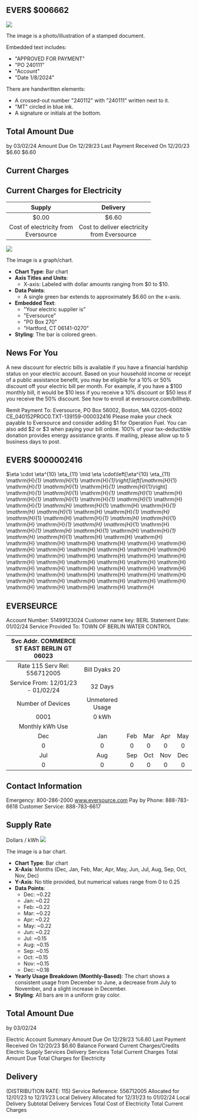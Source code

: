 ## EVER\$ $\$ 006662$

![](images/img-0.jpeg)

The image is a photo/illustration of a stamped document. 

Embedded text includes:

- "APPROVED FOR PAYMENT"
- "PO 240111"
- "Account"
- "Date 1/8/2024"

There are handwritten elements:

- A crossed-out number "240112" with "240111" written next to it.
- "MT" circled in blue ink.
- A signature or initials at the bottom.

## Total Amount Due

by 03/02/24
Amount Due On 12/29/23
Last Payment Received On 12/20/23
$\$ 6.60$
$\$ 6.60$

## Current Charges

## Current Charges for Electricity

| Supply | Delivery |
| :--: | :--: |
| \$0.00 | \$6.60 |
| Cost of electricity from <br> Eversource | Cost to deliver electricity <br> from Eversource |

![](images/img-1.jpeg)

The image is a graph/chart.

- **Chart Type**: Bar chart
- **Axis Titles and Units**: 
  - X-axis: Labeled with dollar amounts ranging from $0 to $10.
- **Data Points**: 
  - A single green bar extends to approximately $6.60 on the x-axis.
- **Embedded Text**: 
  - "Your electric supplier is"
  - "Eversource"
  - "PO Box 270"
  - "Hartford, CT 06141-0270"
- **Styling**: The bar is colored green.

## News For You

A new discount for electric bills is available if you have a financial hardship status on your electric account. Based on your household income or receipt of a public assistance benefit, you may be eligible for a $10 \%$ or $50 \%$ discount off your electric bill per month. For example, if you have a $\$ 100$ monthly bill, it would be $\$ 10$ less if you receive a $10 \%$ discount or $\$ 50$ less if you receive the $50 \%$ discount. See how to enroll at eversource.com/billhelp.

Remit Payment To: Eversource, PO Box 56002, Boston, MA 02205-6002
CE_040152PROC0.TXT-139159-000032416
Please make your check payable to Eversource and consider adding $\$ 1$ for Operation Fuel.
You can also add $\$ 2$ or $\$ 3$ when paying your bill online. $100 \%$ of your tax-deductible donation provides energy assistance grants. If mailing, please allow up to 5 business days to post.

## EVER\$ $\$ 000002416$

$\eta \cdot \eta^{10} \eta_{11} \mid \eta \cdot\left[\eta^{10} \eta_{11} \mathrm{H}_{1} \mathrm{H}_{1} \mathrm{H}_{1}\right]\left[\mathrm{H}_{1} \mathrm{H}_{1} \mathrm{H}_{1} \mathrm{H}_{1} \mathrm{H}_{1}\right] \mathrm{H}_{1} \mathrm{H}_{1} \mathrm{H}_{1} \mathrm{H}_{1} \mathrm{H} \mathrm{H}_{1} \mathrm{H}_{1} \mathrm{H}_{1} \mathrm{H}_{1} \mathrm{H} \mathrm{H}_{1} \mathrm{H} \mathrm{H}_{1} \mathrm{H} \mathrm{H}_{1} \mathrm{H} \mathrm{H}_{1} \mathrm{H} \mathrm{H}_{1} \mathrm{H} \mathrm{H}_{1} \mathrm{H} \mathrm{H}_{1} \mathrm{H} \mathrm{H}_{1} \mathrm{H} \mathrm{H}_{1} \mathrm{H} \mathrm{H}_{1} \mathrm{H} \mathrm{H}_{1} \mathrm{H} \mathrm{H}_{1} \mathrm{H} \mathrm{H}_{1} \mathrm{H} \mathrm{H}_{1} \mathrm{H} \mathrm{H} \mathrm{H} \mathrm{H} \mathrm{H} \mathrm{H} \mathrm{H} \mathrm{H} \mathrm{H} \mathrm{H} \mathrm{H} \mathrm{H} \mathrm{H} \mathrm{H} \mathrm{H} \mathrm{H} \mathrm{H} \mathrm{H} \mathrm{H} \mathrm{H} \mathrm{H} \mathrm{H} \mathrm{H} \mathrm{H} \mathrm{H} \mathrm{H} \mathrm{H} \mathrm{H} \mathrm{H} \mathrm{H} \mathrm{H} \mathrm{H} \mathrm{H} \mathrm{H} \mathrm{H} \mathrm{H} \mathrm{H} \mathrm{H} \mathrm{H} \mathrm{H} \mathrm{H} \mathrm{H} \mathrm{H} \mathrm{H} \mathrm{H} \mathrm{H} \mathrm{H} \mathrm{H} \mathrm{H} \mathrm{H

## EVERSEURCE

Account Number: 51499123024
Customer name key: BERL
Statement Date: 01/02/24
Service Provided To:
TOWN OF BERLIN WATER CONTROL

| Svc Addr. COMMERCE ST EAST BERLIN GT 06023 |  |  |  |  |  |
| :--: | :--: | :--: | :--: | :--: | :--: |
| Rate 115 Serv Rel: 556712005 | Bill Dyaks 20 |  |  |  |  |
| Service From: 12/01/23 - 01/02/24 | 32 Days |  |  |  |  |
| Number of Devices | Unmetered Usage |  |  |  |  |
| 0001 | 0 kWh |  |  |  |  |
| Monthly kWh Use |  |  |  |  |  |
| Dec | Jan | Feb | Mar | Apr | May | Jun |
| 0 | 0 | 0 | 0 | 0 | 0 | 0 |
| Jul | Aug | Sep | Oct | Nov | Dec |  |
| 0 | 0 | 0 | 0 | 0 | 0 | 0 |

## Contact Information

Emergency: 800-286-2000
www.eversource.com
Pay by Phone: 888-783-6618
Customer Service: 888-783-6617

## Supply Rate

Dollars / kWh
![](images/img-2.jpeg)

The image is a bar chart.

- **Chart Type**: Bar chart
- **X-Axis**: Months (Dec, Jan, Feb, Mar, Apr, May, Jun, Jul, Aug, Sep, Oct, Nov, Dec)
- **Y-Axis**: No title provided, but numerical values range from 0 to 0.25
- **Data Points**:
  - Dec: ~0.22
  - Jan: ~0.22
  - Feb: ~0.22
  - Mar: ~0.22
  - Apr: ~0.22
  - May: ~0.22
  - Jun: ~0.22
  - Jul: ~0.15
  - Aug: ~0.15
  - Sep: ~0.15
  - Oct: ~0.15
  - Nov: ~0.15
  - Dec: ~0.18
- **Yearly Usage Breakdown (Monthly-Based)**: The chart shows a consistent usage from December to June, a decrease from July to November, and a slight increase in December.
- **Styling**: All bars are in a uniform gray color.

## Total Amount Due

by $03 / 02 / 24$

Electric Account Summary
Amount Due On 12/29/23
\%6.60
Last Payment Received On 12/20/23
\$6.60
Balance Forward
Current Charges/Credits
Electric Supply Services
Delivery Services
Total Current Charges
Total Amount Due
Total Charges for Electricity

## Delivery

(DISTRIBUTION RATE: 115)
Service Reference: 556712005
Allocated for 12/01/23 to 12/31/23
Local Delivery
Allocated for 12/31/23 to 01/02/24
Local Delivery
Subtotal Delivery Services
Total Cost of Electricity
Total Current Charges


